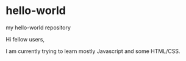 # hello-world
my hello-world repository

Hi fellow users,

I am currently trying to learn mostly Javascript and some HTML/CSS.
